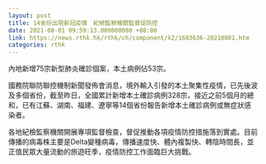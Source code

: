 ```yaml
---
layout: post
title: 14省份出現新冠疫情　紀檢監察機關監督促防控
date: 2021-08-01 09:59:13.000000000 +08:00
link: https://news.rthk.hk/rthk/ch/component/k2/1603636-20210801.htm
categories: rthk
---
```


內地新增75宗新型肺炎確診個案，本土病例佔53宗。

國務院聯防聯控機制新聞發佈會消息，境外輸入引發的本土聚集性疫情，已先後波及多個省份，截至昨日，全國累計新增本土確診病例328宗，接近之前5個月的總和，已有江蘇、湖南、福建、遼寧等14個省份報告新增本土確診病例或無症狀感染者。

各地紀檢監察機關開展專項監督檢查，督促推動各項疫情防控措施落到實處。目前傳播的病毒株主要是Delta變種病毒，傳播速度快、體內複製快、轉陰時間長，並正值民眾大量流動的旅遊旺季，疫情防控工作面臨巨大挑戰。
